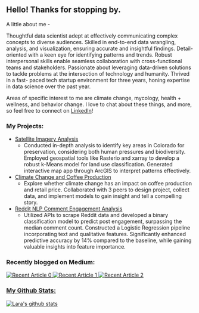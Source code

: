 ## Hello! Thanks for stopping by.

A little about me - 

Thoughtful data scientist adept at effectively communicating complex concepts to diverse audiences. Skilled in end-to-end data wrangling, analysis, and visualization, ensuring accurate and insightful findings. Detail-oriented with a keen eye for identifying patterns and trends. Robust interpersonal skills enable seamless collaboration with cross-functional teams and stakeholders. Passionate about leveraging data-driven solutions to tackle problems at the intersection of technology and humanity. Thrived in a fast- paced tech startup environment for three years, honing expertise in data science over the past year.

Areas of specific interest to me are climate change, mycology, health + wellness, and behavior change. I love to chat about these things, and more, so feel free to connect on [LinkedIn](https://www.linkedin.com/in/lara-strachan/)!

### My Projects:
- [Satellite Imagery Analysis](https://github.com/lara-es/satellite_imagery)
  - Conducted in-depth analysis to identify key areas in Colorado for preservation, considering both human pressures and biodiversity. Employed geospatial tools like Rasterio and xarray to develop a robust k-Means model for land use classification. Generated interactive map app through ArcGIS to interpret patterns effectively.
- [Climate Change and Coffee Production](https://github.com/lara-es/Project4)
  - Explore whether climate change has an impact on coffee production and retail price. Collaborated with 3 peers to design project, collect data, and implement models to gain insight and tell a compelling story.
- [Reddit NLP Comment Engagement Analysis](https://github.com/lara-es/nlp_classification)
  - Utilized APIs to scrape Reddit data and developed a binary classification model to predict post engagement, surpassing the median comment count. Constructed a Logistic Regression pipeline incorporating text and qualitative features. Significantly enhanced predictive accuracy by 14% compared to the baseline, while gaining valuable insights into feature importance.

### Recently blogged on Medium:
 <a target="_blank" href="https://github-readme-medium-recent-article.vercel.app/medium/@lara.e.strachan/0"><img src="https://github-readme-medium-recent-article.vercel.app/medium/@lara.e.strachan/0" alt="Recent Article 0"> 
 <a target="_blank" href="https://github-readme-medium-recent-article.vercel.app/medium/@lara.e.strachan/1"><img src="https://github-readme-medium-recent-article.vercel.app/medium/@lara.e.strachan/1" alt="Recent Article 1"> 
 <a target="_blank" href="https://github-readme-medium-recent-article.vercel.app/medium/@lara.e.strachan/2"><img src="https://github-readme-medium-recent-article.vercel.app/medium/@lara.e.strachan/2" alt="Recent Article 2"> 
   
### My Github Stats:
[![Lara's github stats](https://github-readme-stats.vercel.app/api?username=lara-es&count_private=true&show_icons=true&theme=radical&hide_rank=false)](https://github.com/anuraghazra/github-readme-stats)


  
<!--
**lara-es/lara-es** is a ✨ _special_ ✨ repository because its `README.md` (this file) appears on your GitHub profile.

Here are some ideas to get you started:

- 🔭 I’m currently working on ...
- 🌱 I’m currently learning ...
- 👯 I’m looking to collaborate on ...
- 🤔 I’m looking for help with ...
- 💬 Ask me about ...
- 📫 How to reach me: ...
- 😄 Pronouns: ...
- ⚡ Fun fact: ...
-->
